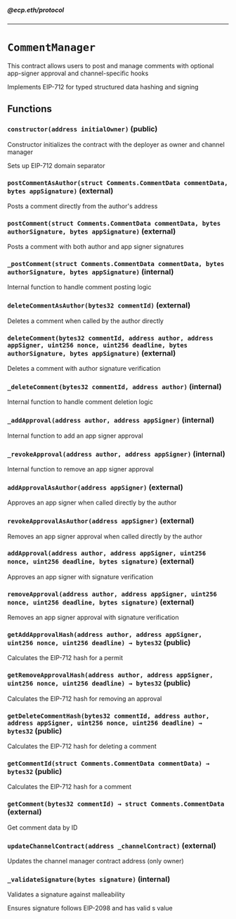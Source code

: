 ##### @ecp.eth/protocol

----

# `CommentManager`

This contract allows users to post and manage comments with optional app-signer approval and channel-specific hooks


Implements EIP-712 for typed structured data hashing and signing







## Functions

### `constructor(address initialOwner)` (public)

Constructor initializes the contract with the deployer as owner and channel manager


Sets up EIP-712 domain separator


### `postCommentAsAuthor(struct Comments.CommentData commentData, bytes appSignature)` (external)

Posts a comment directly from the author's address




### `postComment(struct Comments.CommentData commentData, bytes authorSignature, bytes appSignature)` (external)

Posts a comment with both author and app signer signatures




### `_postComment(struct Comments.CommentData commentData, bytes authorSignature, bytes appSignature)` (internal)

Internal function to handle comment posting logic




### `deleteCommentAsAuthor(bytes32 commentId)` (external)

Deletes a comment when called by the author directly




### `deleteComment(bytes32 commentId, address author, address appSigner, uint256 nonce, uint256 deadline, bytes authorSignature, bytes appSignature)` (external)

Deletes a comment with author signature verification




### `_deleteComment(bytes32 commentId, address author)` (internal)

Internal function to handle comment deletion logic




### `_addApproval(address author, address appSigner)` (internal)

Internal function to add an app signer approval




### `_revokeApproval(address author, address appSigner)` (internal)

Internal function to remove an app signer approval




### `addApprovalAsAuthor(address appSigner)` (external)

Approves an app signer when called directly by the author




### `revokeApprovalAsAuthor(address appSigner)` (external)

Removes an app signer approval when called directly by the author




### `addApproval(address author, address appSigner, uint256 nonce, uint256 deadline, bytes signature)` (external)

Approves an app signer with signature verification




### `removeApproval(address author, address appSigner, uint256 nonce, uint256 deadline, bytes signature)` (external)

Removes an app signer approval with signature verification




### `getAddApprovalHash(address author, address appSigner, uint256 nonce, uint256 deadline) → bytes32` (public)

Calculates the EIP-712 hash for a permit




### `getRemoveApprovalHash(address author, address appSigner, uint256 nonce, uint256 deadline) → bytes32` (public)

Calculates the EIP-712 hash for removing an approval




### `getDeleteCommentHash(bytes32 commentId, address author, address appSigner, uint256 nonce, uint256 deadline) → bytes32` (public)

Calculates the EIP-712 hash for deleting a comment




### `getCommentId(struct Comments.CommentData commentData) → bytes32` (public)

Calculates the EIP-712 hash for a comment




### `getComment(bytes32 commentId) → struct Comments.CommentData` (external)

Get comment data by ID




### `updateChannelContract(address _channelContract)` (external)

Updates the channel manager contract address (only owner)




### `_validateSignature(bytes signature)` (internal)

Validates a signature against malleability


Ensures signature follows EIP-2098 and has valid s value




